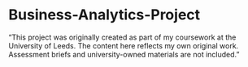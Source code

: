 # Business-Analytics-Project
“This project was originally created as part of my coursework at the University of Leeds.
The content here reflects my own original work.
Assessment briefs and university-owned materials are not included.”

